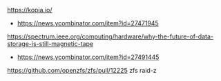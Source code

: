 https://kopia.io/
* https://news.ycombinator.com/item?id=27471945

https://spectrum.ieee.org/computing/hardware/why-the-future-of-data-storage-is-still-magnetic-tape
* https://news.ycombinator.com/item?id=27491445

https://github.com/openzfs/zfs/pull/12225 zfs raid-z